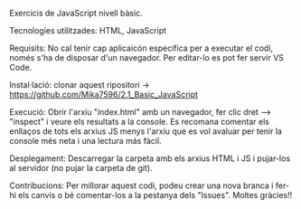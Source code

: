 Exercicis de JavaScript nivell bàsic.

Tecnologies utilitzades: HTML, JavaScript

Requisits: No cal tenir cap aplicaicón específica per a executar el codi, només s'ha de disposar d'un navegador. Per editar-lo es pot fer servir VS Code.

Instal·lació: clonar aquest ripositori -> https://github.com/Mika7596/2.1_Basic_JavaScript

Execució: Obrir l'arxiu "index.html" amb un navegador, fer clic dret --> "inspect" i veure els resultats a la console. Es recomana comentar els enllaços de tots els arxius JS menys l'arxiu que es vol avaluar per tenir la console més neta i una lectura más fàcil.

Desplegament: Descarregar la carpeta amb els arxius HTML i JS i pujar-los al servidor (no pujar la carpeta de git).

Contribucions: Per millorar aquest codi, podeu crear una nova branca i fer-hi els canvis o bé comentar-los a la pestanya dels "Issues". Moltes gràcies!!